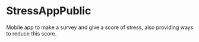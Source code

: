 # StressAppPublic
Mobile app to make a survey and give a score of stress, also providing ways to reduce this score.
